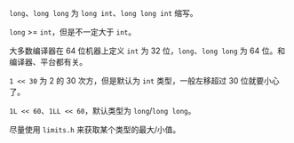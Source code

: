 `long`、`long long` 为 `long int`、`long long int` 缩写。

`long` >= `int`，但是不一定大于 `int`。


大多数编译器在 64 位机器上定义 `int` 为 32 位，`long`、`long long` 为 64 位。和编译器、平台都有关。

`1 << 30` 为 2 的 30 次方，但是默认为 `int` 类型，一般左移超过 30 位就要小心了。

`1L << 60`、`1LL << 60`，默认类型为 `long`/`long long`。

尽量使用 `limits.h` 来获取某个类型的最大/小值。

